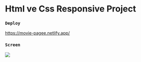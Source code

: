 # Html ve Css Responsive Project

### `Deploy`
https://movie-pagee.netlify.app/

### `Screen`
![](screen.gif)
